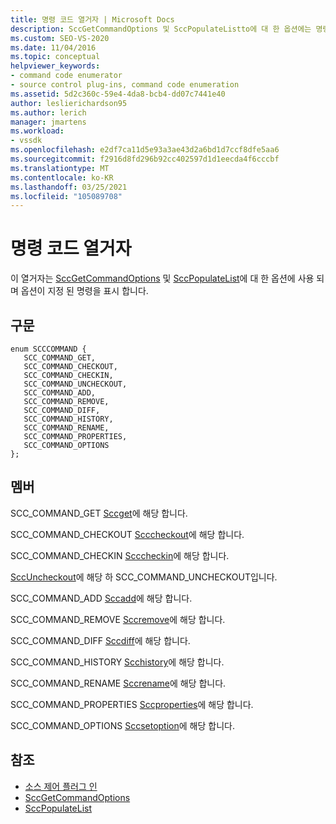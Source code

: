 ```yaml
---
title: 명령 코드 열거자 | Microsoft Docs
description: SccGetCommandOptions 및 SccPopulateListto에 대 한 옵션에는 명령 코드 열거자를 사용 하 여 옵션이 지정 된 명령을 표시 합니다.
ms.custom: SEO-VS-2020
ms.date: 11/04/2016
ms.topic: conceptual
helpviewer_keywords:
- command code enumerator
- source control plug-ins, command code enumeration
ms.assetid: 5d2c360c-59e4-4da8-bcb4-dd07c7441e40
author: leslierichardson95
ms.author: lerich
manager: jmartens
ms.workload:
- vssdk
ms.openlocfilehash: e2df7ca11d5e93a3ae43d2a6bd1d7ccf8dfe5aa6
ms.sourcegitcommit: f2916d8fd296b92cc402597d1d1eecda4f6cccbf
ms.translationtype: MT
ms.contentlocale: ko-KR
ms.lasthandoff: 03/25/2021
ms.locfileid: "105089708"
---
```

# <a name="command-code-enumerator"></a>명령 코드 열거자
이 열거자는 [SccGetCommandOptions](../extensibility/sccgetcommandoptions-function.md) 및 [SccPopulateList](../extensibility/sccpopulatelist-function.md)에 대 한 옵션에 사용 되며 옵션이 지정 된 명령을 표시 합니다.

## <a name="syntax"></a>구문

```
enum SCCCOMMAND {
   SCC_COMMAND_GET,
   SCC_COMMAND_CHECKOUT,
   SCC_COMMAND_CHECKIN,
   SCC_COMMAND_UNCHECKOUT,
   SCC_COMMAND_ADD,
   SCC_COMMAND_REMOVE,
   SCC_COMMAND_DIFF,
   SCC_COMMAND_HISTORY,
   SCC_COMMAND_RENAME,
   SCC_COMMAND_PROPERTIES,
   SCC_COMMAND_OPTIONS
};
```

## <a name="members"></a>멤버
SCC_COMMAND_GET [Sccget](../extensibility/sccget-function.md)에 해당 합니다.

SCC_COMMAND_CHECKOUT [Scccheckout](../extensibility/scccheckout-function.md)에 해당 합니다.

SCC_COMMAND_CHECKIN [Scccheckin](../extensibility/scccheckin-function.md)에 해당 합니다.

[SccUncheckout](../extensibility/sccuncheckout-function.md)에 해당 하 SCC_COMMAND_UNCHECKOUT입니다.

SCC_COMMAND_ADD [Sccadd](../extensibility/sccadd-function.md)에 해당 합니다.

SCC_COMMAND_REMOVE [Sccremove](../extensibility/sccremove-function.md)에 해당 합니다.

SCC_COMMAND_DIFF [Sccdiff](../extensibility/sccdiff-function.md)에 해당 합니다.

SCC_COMMAND_HISTORY [Scchistory](../extensibility/scchistory-function.md)에 해당 합니다.

SCC_COMMAND_RENAME [Sccrename](../extensibility/sccrename-function.md)에 해당 합니다.

SCC_COMMAND_PROPERTIES [Sccproperties](../extensibility/sccproperties-function.md)에 해당 합니다.

SCC_COMMAND_OPTIONS [Sccsetoption](../extensibility/sccsetoption-function.md)에 해당 합니다.

## <a name="see-also"></a>참조
- [소스 제어 플러그 인](../extensibility/source-control-plug-ins.md)
- [SccGetCommandOptions](../extensibility/sccgetcommandoptions-function.md)
- [SccPopulateList](../extensibility/sccpopulatelist-function.md)
